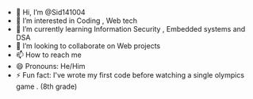 - 👋 Hi, I’m @Sid141004
- 👀 I’m interested in Coding , Web tech
- 🌱 I’m currently learning Information Security , Embedded systems and DSA
- 💞️ I’m looking to collaborate on Web projects
- 📫 How to reach me 
- 😄 Pronouns: He/Him
- ⚡ Fun fact: I've wrote my first code before watching a single olympics game . (8th grade)

<!---
Sid141004/Sid141004 is a ✨ special ✨ repository because its `README.md` (this file) appears on your GitHub profile.
You can click the Preview link to take a look at your changes.
--->
